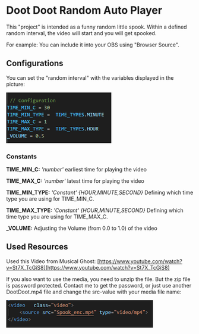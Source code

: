 # Doot Doot Random Auto Player

This "project" is intended as a funny random little spook.
Within a defined random interval, the video will start and you will get spooked. 

For example: You can include it into your OBS using "Browser Source".

## Configurations

You can set the "random interval" with the variables displayed in the picture:

![Config](Config.png)

### Constants

**TIME_MIN_C:**  *'number'* earliest time for playing the video

**TIME_MAX_C:**  *'number'* latest time for playing the video

**TIME_MIN_TYPE:** *'Constant' {HOUR,MINUTE,SECOND}* Defining which time type you are using for TIME_MIN_C.

**TIME_MAX_TYPE:** *'Constant' {HOUR,MINUTE,SECOND}* Defining which time type you are using for TIME_MAX_C.

**_VOLUME:** Adjusting the Volume (from 0.0 to 1.0) of the video

## Used Resources

Used this Video from Musical Ghost:
[https://www.youtube.com/watch?v=St7X_TcGiS8](https://www.youtube.com/watch?v=St7X_TcGiS8)

If you also want to use the media, you need to unzip the file.
But the zip file is password protected. Contact me to get the password, or just use another DootDoot.mp4 file and change the src-value with your media file name:

![Media](Media.png)

